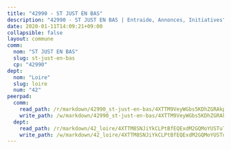 ```yaml
---
title: "42990 - ST JUST EN BAS"
description: "42990 - ST JUST EN BAS | Entraide, Annonces, Initiatives"
date: 2020-01-11T14:09:21+09:00
collapsible: false
layout: commune
comm:
  nom: "ST JUST EN BAS"
  slug: st-just-en-bas
  cp: "42990"
dept:
  nom: "Loire"
  slug: loire
  num: "42"
peerpad:
  comm:
    read_path: /r/markdown/42990_st-just-en-bas/4XTTM9VeyWGbs5KDhZGRAkpzoGML1oU9wow5DfzXkqvL6ckHV
    write_path: /w/markdown/42990_st-just-en-bas/4XTTM9VeyWGbs5KDhZGRAkpzoGML1oU9wow5DfzXkqvL6ckHV-K3TgTcfyjEXtEQhez5R34Q1U8C77wK85dNEX2Vt833YW2UUoDuQy5xUd5jU1RMtFidm4VoHc4KukDRC2bRtuFSUPZWimi5wNTs6jhnxFZQCSZhF4FsCbCPCztzEihmehZypnSPsm
  dept:
    read_path: /r/markdown/42_loire/4XTTM8SNJiYkCLPtBfEQExdM2GQMoYUSTuTytLrQfQVaaYJeW
    write_path: /w/markdown/42_loire/4XTTM8SNJiYkCLPtBfEQExdM2GQMoYUSTuTytLrQfQVaaYJeW-K3TgUi5YJecchkttgL3M6Pu99u8hH2akRrHDb4XXZXATCvGiyzrNbe23fQbzNYiKWDR2re6vQN4Gxv5BQ2dayjGg1AqxtpHRtgi6cm74UeqjVtXM2ZJFa6mvBKTRc4s3X6tJYycN
---
```


